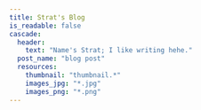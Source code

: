 ```yaml
---
title: Strat's Blog
is_readable: false
cascade:
  header:
    text: "Name's Strat; I like writing hehe."
  post_name: "blog post"
  resources:
    thumbnail: "thumbnail.*"
    images_jpg: "*.jpg"
    images_png: "*.png"
---
```

